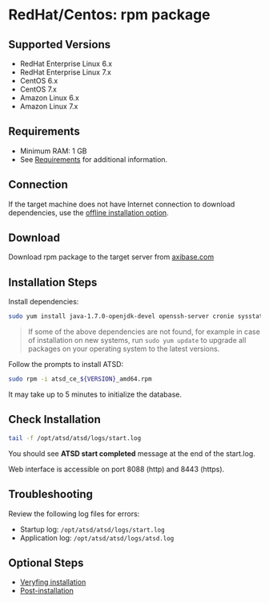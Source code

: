 # RedHat/Centos: rpm package

## Supported Versions

- RedHat Enterprise Linux 6.x
- RedHat Enterprise Linux 7.x
- CentOS 6.x
- CentOS 7.x
- Amazon Linux 6.x
- Amazon Linux 7.x

## Requirements

- Minimum RAM: 1 GB 
- See [Requirements](../administration/requirements.md "ATSD Requirements") for additional information.

## Connection

If the target machine does not have Internet connection to download
dependencies, use the [offline installation option](redhat-centos-offline.md).

## Download

Download rpm package to the target server from [axibase.com](https://axibase.com/public/atsd_ce_rpm_latest.htm)

## Installation Steps

Install dependencies:

```sh
sudo yum install java-1.7.0-openjdk-devel openssh-server cronie sysstat sed passwd iproute net-tools
```

> If some of the above dependencies are not found, for example in case of
installation on new systems, run `sudo yum update` to upgrade all
packages on your operating system to the latest versions.

Follow the prompts to install ATSD:

```sh
sudo rpm -i atsd_ce_${VERSION}_amd64.rpm
```

It may take up to 5 minutes to initialize the database.

## Check Installation

```sh
tail -f /opt/atsd/atsd/logs/start.log                                   
```

You should see **ATSD start completed** message at the end of the start.log.

Web interface is accessible on port 8088 (http) and 8443 (https).

## Troubleshooting

Review the following log files for errors:

* Startup log: `/opt/atsd/atsd/logs/start.log`
* Application log: `/opt/atsd/atsd/logs/atsd.log`

## Optional Steps

- [Veryfing installation](veryfing-installation.md)
- [Post-installation](post-installation.md)

